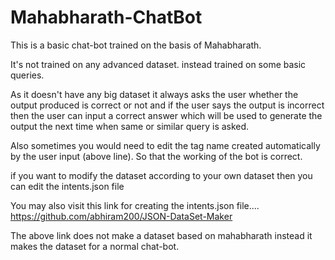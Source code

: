 # Mahabharath-ChatBot

This is a basic chat-bot trained on the basis of Mahabharath.

It's not trained on any advanced dataset. instead trained on some basic queries.

As it doesn't have any big dataset it always asks the user whether the output produced is correct or not and if the user says the output is incorrect then the user can input a correct answer which will be used to generate the output the next time when same or similar query is asked.

Also sometimes you would need to edit the tag name created automatically by the user input (above line). So that the working of the bot is correct.

if you want to modify the dataset according to your own dataset then you can edit the intents.json file

You may also visit this link for creating the intents.json file....     https://github.com/abhiram200/JSON-DataSet-Maker

The above link does not make a dataset based on mahabharath instead it makes the dataset for a normal chat-bot.
